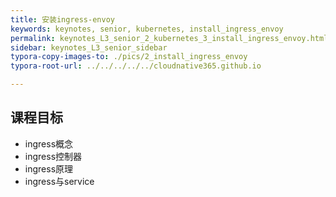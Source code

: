 ```yaml
---
title: 安装ingress-envoy
keywords: keynotes, senior, kubernetes, install_ingress_envoy
permalink: keynotes_L3_senior_2_kubernetes_3_install_ingress_envoy.html
sidebar: keynotes_L3_senior_sidebar
typora-copy-images-to: ./pics/2_install_ingress_envoy
typora-root-url: ../../../../../cloudnative365.github.io

---
```


## 课程目标

- ingress概念
- ingress控制器
- ingress原理
- ingress与service

